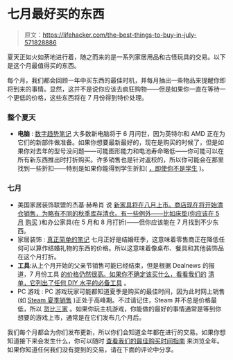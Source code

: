# 七月最好买的东西

> 原文：<https://lifehacker.com/the-best-things-to-buy-in-july-571828886>

夏天正如火如荼地进行着，随之而来的是一系列家居用品和古怪玩具的交易。以下是这个月最值得买的东西。



每个月，我们都会回顾一年中买东西的最佳时机，并每月抽出一些物品来提醒你即将到来的事情。显然，这并不是说你应该去疯狂购物——但是如果你一直在等待一个更低的价格，这些东西将在 7 月份得到特价处理。

### 整个夏天

*   **电脑** : [数字趋势笔记](http://www.digitaltrends.com/buying-guides/the-best-time-to-buy-computers-hdtvs-ipods-cell-phones-and-more/) 大多数新电脑将于 6 月问世，因为英特尔和 AMD 正在为它们的新部件做准备。如果你想要最新最好的，现在是购买的时候了，但是如果你对去年的型号没问题——可能图形能力和电池寿命略低——你可能可以在所有新东西推出时打折购买。许多销售也是针对返校的，所以你可能会在那里找到一些折扣——特别是如果你能得到学生折扣( [，即使你不是学生](http://lifehacker.com/how-to-get-student-discounts-forever-5700743) )。

### 七月

*   美国家居装饰联盟的杰基·赫希肖 说 [新家具将在八月上市。商店现在将开始清仓销售，为略有不同的秋季库存清仓。有一些例外——比如床垫(你应该在 5 月](http://www.bankrate.com/brm/news/pf/best_time_buy_20070128_a3.asp) [购买](http://lifehacker.com/the-best-things-to-buy-in-may-5907155) )和办公家具(在 5 月和 8 月打折)——但你应该能在 7 月找到不少东西。
*   家居装饰 : [真正简单的笔记](http://www.realsimple.com/work-life/money/spending/best-time-to-buy-00000000028717/page9.html) 七月正好是结婚旺季，这意味着零售商正在降低任何可以算作结婚礼物的东西的价格。所以这意味着像桌布、餐具和其他装饰品在这个月打折。
*   **工具**:从上个月开始的父亲节销售可能已经结束，但是根据 Dealnews 的报道，7 月份工具 [的价格仍然很高。如果你不确定该买什么，看看我们的](http://dealnews.com/features/The-Best-and-Worst-Things-to-Buy-in-July-2012/588036.html) [清单，它列出了任何 DIY 水平的必备工具](http://lifehacker.com/how-to-build-the-essential-toolbox-for-every-level-of-d-510463658) 。
*   PC 游戏 : PC 游戏玩家可能都知道夏季是购买的最佳时间，因为此时网上销售(如 [Steam 夏季销售](http://lifehacker.com/how-to-make-the-most-of-the-steam-summer-sale-735529736) )正处于高峰期。不过请记住，Steam 并不总是价格最低，所以 [货比三家](http://lifehacker.com/beyond-steam-the-best-places-to-find-deals-on-pc-games-1459538571) 。如果你玩主机游戏，你能做的最好的事情通常是等到你想要的游戏上市，通常是在它们发布几个月后。

我们每个月都会为你们发布更新，所以你们会知道全年都在进行的交易。如果你想知道接下来会发生什么，你可以随时 [查看我们的最佳购买时间指南](https://lifehacker.com/the-best-time-to-buy-anything-during-the-year-5973864) 来浏览全年。如果你知道任何我们没有提到的交易，请在下面的评论中分享。